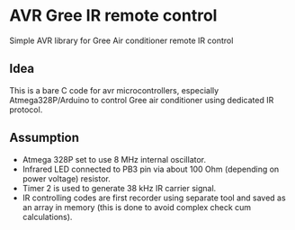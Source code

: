 # AVR Gree IR remote control
Simple AVR library for Gree Air conditioner remote IR control
## Idea
This is a bare C code for avr microcontrollers, especially Atmega328P/Arduino to control Gree air conditioner using dedicated IR protocol.
## Assumption 
- Atmega 328P set to use 8 MHz internal oscillator.
- Infrared LED connected to PB3 pin via about 100 Ohm (depending on power voltage) resistor.
- Timer 2 is used to generate 38 kHz IR carrier signal.
- IR controlling codes are first recorder using separate tool and saved as an array in memory (this is done to avoid complex check cum calculations).
